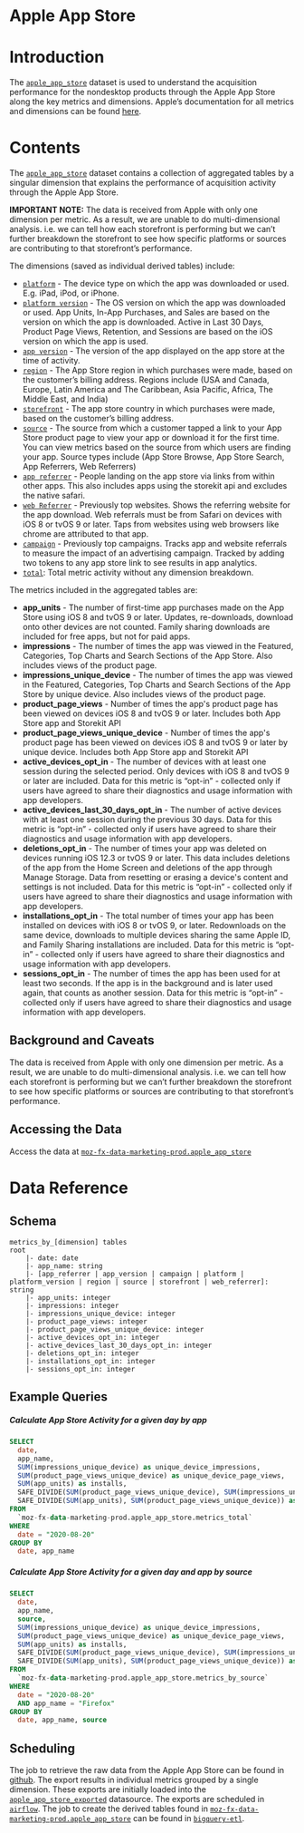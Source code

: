 # Apple App Store
<!-- toc -->

# Introduction
The [`apple_app_store`](https://console.cloud.google.com/bigquery?project=moz-fx-data-marketing-prod&folder=&organizationId=&p=moz-fx-data-marketing-prod&d=apple_app_store&page=dataset) dataset is used to understand the acquisition performance for the nondesktop products through the Apple App Store along the key metrics and dimensions. Apple’s documentation for all metrics and dimensions can be found [here](https://help.apple.com/app-store-connect/#/itc21781223f).

# Contents
The [`apple_app_store`](https://console.cloud.google.com/bigquery?project=moz-fx-data-marketing-prod&folder=&organizationId=&p=moz-fx-data-marketing-prod&d=apple_app_store&page=dataset) dataset contains a collection of aggregated tables by a singular dimension that explains the performance of acquisition activity through the Apple App Store. 

**IMPORTANT NOTE:** The data is received from Apple with only one dimension per metric. As a result, we are unable to do multi-dimensional analysis. i.e. we can tell how each storefront is performing but we can’t further breakdown the storefront to see how specific platforms or sources are contributing to that storefront’s performance. 

The dimensions (saved as individual derived tables)  include:
- [`platform`](https://console.cloud.google.com/bigquery?project=moz-fx-data-marketing-prod&p=moz-fx-data-marketing-prod&d=apple_app_store&t=metrics_by_platform&page=table) - The device type on which the app was downloaded or used. E.g. iPad, iPod, or iPhone.
- [`platform version`](https://console.cloud.google.com/bigquery?project=moz-fx-data-marketing-prod&p=moz-fx-data-marketing-prod&d=apple_app_store&t=metrics_by_platform_version&page=table) - The OS version on which the app was downloaded or used. App Units, In-App Purchases, and Sales are based on the version on which the app is downloaded. Active in Last 30 Days, Product Page Views, Retention, and Sessions are based on the iOS version on which the app is used.
- [`app version`](https://console.cloud.google.com/bigquery?project=moz-fx-data-marketing-prod&p=moz-fx-data-marketing-prod&d=apple_app_store&t=metrics_by_app_version&page=table) - The version of the app displayed on the app store at the time of activity.
- [`region`](https://console.cloud.google.com/bigquery?project=moz-fx-data-marketing-prod&p=moz-fx-data-marketing-prod&d=apple_app_store&t=metrics_by_region&page=table) - The App Store region in which purchases were made, based on the customer’s billing address. Regions include (USA and Canada, Europe, Latin America and The Caribbean, Asia Pacific, Africa, The Middle East, and India)
- [`storefront`](https://console.cloud.google.com/bigquery?project=moz-fx-data-marketing-prod&p=moz-fx-data-marketing-prod&d=apple_app_store&t=metrics_by_storefront&page=table) - The app store country in which purchases were made, based on the customer’s billing address.
- [`source`](https://console.cloud.google.com/bigquery?project=moz-fx-data-marketing-prod&p=moz-fx-data-marketing-prod&d=apple_app_store&t=metrics_by_source&page=table) - The source from which a customer tapped a link to your App Store product page to view your app or download it for the first time. You can view metrics based on the source from which users are finding your app. Source types include (App Store Browse, App Store Search, App Referrers, Web Referrers)
- [`app referrer`](https://console.cloud.google.com/bigquery?project=moz-fx-data-marketing-prod&p=moz-fx-data-marketing-prod&d=apple_app_store&t=metrics_by_app_referrer&page=table) - People landing on the app store via links from within other apps. This also includes apps using the storekit api and excludes the native safari.
- [`web Referrer`](https://console.cloud.google.com/bigquery?project=moz-fx-data-marketing-prod&p=moz-fx-data-marketing-prod&d=apple_app_store&t=metrics_by_web_referrer&page=table) - Previously top websites. Shows the referring website for the app download. Web referrals must be from Safari on devices with iOS 8 or tvOS 9 or later. Taps from websites using web browsers like chrome are attributed to that app.
- [`campaign`](https://console.cloud.google.com/bigquery?project=moz-fx-data-marketing-prod&p=moz-fx-data-marketing-prod&d=apple_app_store&t=metrics_by_campaign&page=table) - Previously top campaigns. Tracks app and website referrals to measure the impact of an advertising campaign. Tracked by adding two tokens to any app store link to see results in app analytics.
- [`total`](https://console.cloud.google.com/bigquery?project=moz-fx-data-marketing-prod&p=moz-fx-data-marketing-prod&d=apple_app_store&t=metrics_total&page=table): Total metric activity without any dimension breakdown.

The metrics included in the aggregated tables are:
- **app_units** - The number of first-time app purchases made on the App Store using iOS 8 and tvOS 9 or later. Updates, re-downloads, download onto other devices are not counted. Family sharing downloads are included for free apps, but not for paid apps.
- **impressions** - The number of times the app was viewed in the Featured, Categories, Top Charts and Search Sections of the App Store. Also includes views of the product page.
- **impressions_unique_device** - The number of times the app was viewed in the Featured, Categories, Top Charts and Search Sections of the App Store by unique device. Also includes views of the product page.
- **product_page_views** - Number of times the app's product page has been viewed on devices iOS 8 and tvOS 9 or later. Includes both App Store app and Storekit API
- **product_page_views_unique_device** - Number of times the app's product page has been viewed on devices iOS 8 and tvOS 9 or later by unique device. Includes both App Store app and Storekit API
- **active_devices_opt_in** - The number of devices with at least one session during the selected period. Only devices with iOS 8 and tvOS 9 or later are included. Data for this metric is “opt-in” - collected only if users have agreed to share their diagnostics and usage information with app developers. 
- **active_devices_last_30_days_opt_in** - The number of active devices with at least one session during the previous 30 days.  Data for this metric is “opt-in” - collected only if users have agreed to share their diagnostics and usage information with app developers. 
- **deletions_opt_in** - The number of times your app was deleted on devices running iOS 12.3 or tvOS 9 or later. This data includes deletions of the app from the Home Screen and deletions of the app through Manage Storage. Data from resetting or erasing a device's content and settings is not included. Data for this metric is “opt-in” - collected only if users have agreed to share their diagnostics and usage information with app developers.
- **installations_opt_in** - The total number of times your app has been installed on devices with iOS 8 or tvOS 9, or later. Redownloads on the same device, downloads to multiple devices sharing the same Apple ID, and Family Sharing installations are included. Data for this metric is “opt-in” - collected only if users have agreed to share their diagnostics and usage information with app developers.
- **sessions_opt_in** - The number of times the app has been used for at least two seconds. If the app is in the background and is later used again, that counts as another session. Data for this metric is “opt-in” - collected only if users have agreed to share their diagnostics and usage information with app developers.




## Background and Caveats

The data is received from Apple with only one dimension per metric. As a result, we are unable to do multi-dimensional analysis. i.e. we can tell how each storefront is performing but we can’t further breakdown the storefront to see how specific platforms or sources are contributing to that storefront’s performance. 

## Accessing the Data

Access the data at [`moz-fx-data-marketing-prod.apple_app_store`](https://console.cloud.google.com/bigquery?project=moz-fx-data-marketing-prod&folder=&organizationId=&p=moz-fx-data-marketing-prod&d=apple_app_store&page=dataset)

# Data Reference

## Schema
```
metrics_by_[dimension] tables
root
    |- date: date
    |- app_name: string
    |- [app_referrer | app_version | campaign | platform | platform_version | region | source | storefront | web_referrer]: string
    |- app_units: integer
    |- impressions: integer
    |- impressions_unique_device: integer
    |- product_page_views: integer
    |- product_page_views_unique_device: integer
    |- active_devices_opt_in: integer
    |- active_devices_last_30_days_opt_in: integer
    |- deletions_opt_in: integer
    |- installations_opt_in: integer
    |- sessions_opt_in: integer

```
## Example Queries

##### Calculate App Store Activity for a given day by app

```sql
SELECT
  date,
  app_name,
  SUM(impressions_unique_device) as unique_device_impressions,
  SUM(product_page_views_unique_device) as unique_device_page_views,
  SUM(app_units) as installs,
  SAFE_DIVIDE(SUM(product_page_views_unique_device), SUM(impressions_unique_device)) as unique_device_page_view_rate,
  SAFE_DIVIDE(SUM(app_units), SUM(product_page_views_unique_device)) as install_rate
FROM
  `moz-fx-data-marketing-prod.apple_app_store.metrics_total`
WHERE
  date = "2020-08-20"
GROUP BY
  date, app_name

  ```

##### Calculate App Store Activity for a given day and app by source

```sql
SELECT
  date,
  app_name,
  source,
  SUM(impressions_unique_device) as unique_device_impressions,
  SUM(product_page_views_unique_device) as unique_device_page_views,
  SUM(app_units) as installs,
  SAFE_DIVIDE(SUM(product_page_views_unique_device), SUM(impressions_unique_device)) as unique_device_page_view_rate,
  SAFE_DIVIDE(SUM(app_units), SUM(product_page_views_unique_device)) as install_rate
FROM
  `moz-fx-data-marketing-prod.apple_app_store.metrics_by_source`
WHERE
  date = "2020-08-20"
  AND app_name = "Firefox"
GROUP BY
  date, app_name, source
```

## Scheduling
The job to retrieve the raw data from the Apple App Store can be found in [github](https://github.com/mozilla/app-store-analytics-export). The export results in individual metrics grouped by a single dimension. These exports are initially loaded into the [`apple_app_store_exported`](https://console.cloud.google.com/bigquery?project=moz-fx-data-marketing-prod&p=moz-fx-data-marketing-prod&d=apple_app_store_exported&page=dataset) datasource. The exports are scheduled in [`airflow`](https://github.com/mozilla/telemetry-airflow/blob/master/dags/app_store_analytics.py). The job to create the derived tables found in [`moz-fx-data-marketing-prod.apple_app_store`](https://console.cloud.google.com/bigquery?project=moz-fx-data-marketing-prod&p=moz-fx-data-marketing-prod&d=apple_app_store&page=dataset) can be found in [`bigquery-etl`](https://github.com/mozilla/bigquery-etl/tree/master/sql/apple_app_store).



